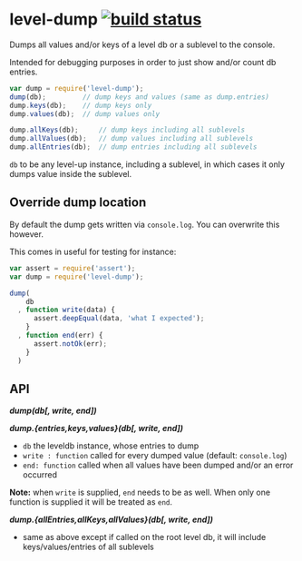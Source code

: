 # level-dump [![build status](https://secure.travis-ci.org/thlorenz/level-dump.png)](http://travis-ci.org/thlorenz/level-dump)

Dumps all values and/or keys of a level db or a sublevel to the console.

Intended for debugging purposes in order to just show and/or count db entries.

```js
var dump = require('level-dump');
dump(db);         // dump keys and values (same as dump.entries)
dump.keys(db);    // dump keys only
dump.values(db);  // dump values only

dump.allKeys(db);     // dump keys including all sublevels
dump.allValues(db);   // dump values including all sublevels
dump.allEntries(db);  // dump entries including all sublevels
```

`db` to be any level-up instance, including a sublevel, in which cases it only dumps value inside the sublevel.

## Override dump location

By default the dump gets written via `console.log`. You can overwrite this however.

This comes in useful for testing for instance:

```js
var assert = require('assert');
var dump = require('level-dump');

dump(
    db 
  , function write(data) {
      assert.deepEqual(data, 'what I expected'); 
    }
  , function end(err) {
      assert.notOk(err);
    }
  )
```

## API

***dump(db[, write, end])***

***dump.{entries,keys,values}(db[, write, end])***

- `db` the leveldb instance, whose entries to dump
- `write : function` called for every dumped value (default: `console.log`)
- `end: function` called when all values have been dumped and/or an error occurred

**Note:** when `write` is supplied, `end` needs to be as well. When only one function is supplied it will be treated as
`end`.

***dump.{allEntries,allKeys,allValues}(db[, write, end])***

- same as above except if called on the root level db, it will include keys/values/entries of all sublevels
